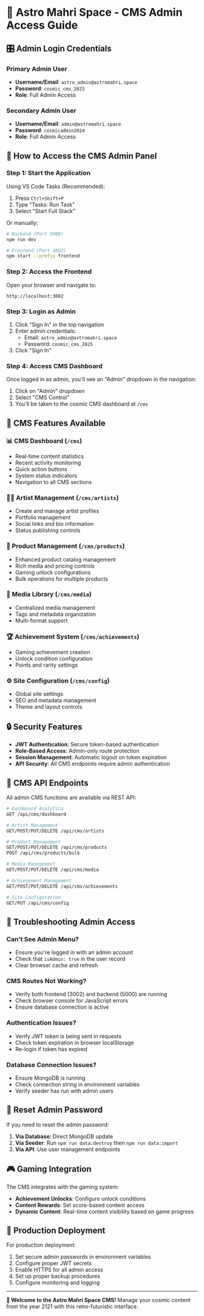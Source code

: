 # 🚀 Astro Mahri Space - CMS Admin Access Guide

## 🎛️ **Admin Login Credentials**

### **Primary Admin User**

- **Username/Email**: `astro_admin@astromahri.space`
- **Password**: `cosmic_cms_2025`
- **Role**: Full Admin Access

### **Secondary Admin User**

- **Username/Email**: `admin@astromahri.space`
- **Password**: `cosmicadmin2024`
- **Role**: Full Admin Access

## 🌟 **How to Access the CMS Admin Panel**

### **Step 1: Start the Application**

Using VS Code Tasks (Recommended):

1. Press `Ctrl+Shift+P`
2. Type "Tasks: Run Task"
3. Select "Start Full Stack"

Or manually:

```bash
# Backend (Port 5000)
npm run dev

# Frontend (Port 3002)
npm start --prefix frontend
```

### **Step 2: Access the Frontend**

Open your browser and navigate to:

```
http://localhost:3002
```

### **Step 3: Login as Admin**

1. Click "Sign In" in the top navigation
2. Enter admin credentials:
   - Email: `astro_admin@astromahri.space`
   - Password: `cosmic_cms_2025`
3. Click "Sign In"

### **Step 4: Access CMS Dashboard**

Once logged in as admin, you'll see an "Admin" dropdown in the navigation:

1. Click on "Admin" dropdown
2. Select "CMS Control"
3. You'll be taken to the cosmic CMS dashboard at `/cms`

## 🎨 **CMS Features Available**

### **📊 CMS Dashboard** (`/cms`)

- Real-time content statistics
- Recent activity monitoring
- Quick action buttons
- System status indicators
- Navigation to all CMS sections

### **👨‍🎨 Artist Management** (`/cms/artists`)

- Create and manage artist profiles
- Portfolio management
- Social links and bio information
- Status publishing controls

### **🎵 Product Management** (`/cms/products`)

- Enhanced product catalog management
- Rich media and pricing controls
- Gaming unlock configurations
- Bulk operations for multiple products

### **📱 Media Library** (`/cms/media`)

- Centralized media management
- Tags and metadata organization
- Multi-format support

### **🏆 Achievement System** (`/cms/achievements`)

- Gaming achievement creation
- Unlock condition configuration
- Points and rarity settings

### **⚙️ Site Configuration** (`/cms/config`)

- Global site settings
- SEO and metadata management
- Theme and layout controls

## 🔒 **Security Features**

- **JWT Authentication**: Secure token-based authentication
- **Role-Based Access**: Admin-only route protection
- **Session Management**: Automatic logout on token expiration
- **API Security**: All CMS endpoints require admin authentication

## 🎯 **CMS API Endpoints**

All admin CMS functions are available via REST API:

```bash
# Dashboard Analytics
GET /api/cms/dashboard

# Artist Management
GET/POST/PUT/DELETE /api/cms/artists

# Product Management
GET/POST/PUT/DELETE /api/cms/products
POST /api/cms/products/bulk

# Media Management
GET/POST/PUT/DELETE /api/cms/media

# Achievement Management
GET/POST/PUT/DELETE /api/cms/achievements

# Site Configuration
GET/PUT /api/cms/config
```

## 🚨 **Troubleshooting Admin Access**

### **Can't See Admin Menu?**

- Ensure you're logged in with an admin account
- Check that `isAdmin: true` in the user record
- Clear browser cache and refresh

### **CMS Routes Not Working?**

- Verify both frontend (3002) and backend (5000) are running
- Check browser console for JavaScript errors
- Ensure database connection is active

### **Authentication Issues?**

- Verify JWT token is being sent in requests
- Check token expiration in browser localStorage
- Re-login if token has expired

### **Database Connection Issues?**

- Ensure MongoDB is running
- Check connection string in environment variables
- Verify seeder has run with admin users

## 🔄 **Reset Admin Password**

If you need to reset the admin password:

1. **Via Database**: Direct MongoDB update
2. **Via Seeder**: Run `npm run data:destroy` then `npm run data:import`
3. **Via API**: Use user management endpoints

## 🎮 **Gaming Integration**

The CMS integrates with the gaming system:

- **Achievement Unlocks**: Configure unlock conditions
- **Content Rewards**: Set score-based content access
- **Dynamic Content**: Real-time content visibility based on game progress

## 🚀 **Production Deployment**

For production deployment:

1. Set secure admin passwords in environment variables
2. Configure proper JWT secrets
3. Enable HTTPS for all admin access
4. Set up proper backup procedures
5. Configure monitoring and logging

---

**🌟 Welcome to the Astro Mahri Space CMS!**
Manage your cosmic content from the year 2121 with this retro-futuristic interface.
